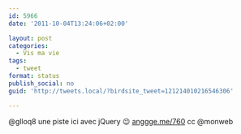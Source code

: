 ```yaml
---
id: 5966
date: '2011-10-04T13:24:06+02:00'

layout: post
categories:
  - Vis ma vie
tags:
  - tweet
format: status
publish_social: no
guid: 'http://tweets.local/?birdsite_tweet=121214010216546306'

---
```


@glloq8 une piste ici avec jQuery 😉 [anggge.me/760](http://anggge.me/760) cc @monweb